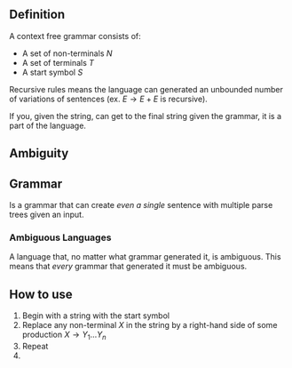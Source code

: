 ## Definition

A context free grammar consists of:
- A set of non-terminals $N$
- A set of terminals $T$
- A start symbol $S$

Recursive rules means the language can generated an unbounded number of variations of sentences (ex. $E\to E+E$ is recursive).

If you, given the string, can get to the final string given the grammar, it is a part of the language.

## Ambiguity

## Grammar

Is a grammar that can create *even a single* sentence with multiple parse trees given an input.

### Ambiguous Languages

A language that, no matter what grammar generated it, is ambiguous. This means that *every* grammar that generated it must be ambiguous.

## How to use

1. Begin with a string with the start symbol
2. Replace any non-terminal $X$ in the string by a right-hand side of some production $X\rightarrow Y_{1}\dots Y_{n}$
3. Repeat
4. 